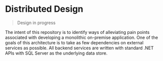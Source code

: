 # Distributed Design

> Design in progress

The intent of this repository is to identify ways of alleviating pain points associated with developing a monolithic on-premise application. One of the goals of this architecture is to take as few dependencies on external services as possible. All backend services are written with standard .NET APIs with SQL Server as the underlying data store.